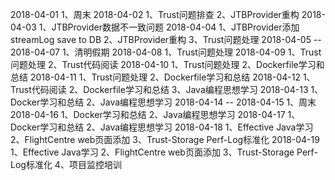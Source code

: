 2018-04-01
1、周末
2018-04-02
1、Trust问题排查
2、JTBProvider重构
2018-04-03
1、JTBProvider数据不一致问题
2018-04-04
1、JTBProvider添加streamLog save to DB
2、JTBProvider重构
3、Trust问题处理
2018-04-05 -- 2018-04-07
1、清明假期
2018-04-08
1、Trust问题处理
2018-04-09
1、Trust问题处理
2、Trust代码阅读
2018-04-10
1、Trust问题处理
2、Dockerfile学习和总结
2018-04-11
1、Trust问题处理
2、Dockerfile学习和总结
2018-04-12
1、Trust代码阅读
2、Dockerfile学习和总结
3、Java编程思想学习
2018-04-13
1、Docker学习和总结
2、Java编程思想学习
2018-04-14 -- 2018-04-15
1、周末
2018-04-16
1、Docker学习和总结
2、Java编程思想学习
2018-04-17
1、Docker学习和总结
2、Java编程思想学习
2018-04-18
1、Effective Java学习
2、FlightCentre web页面添加
3、Trust-Storage Perf-Log标准化
2018-04-19
1、Effective Java学习
2、FlightCentre web页面添加
3、Trust-Storage Perf-Log标准化
4、项目监控培训